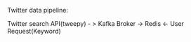 Twitter data pipeline: 

Twitter search API(tweepy) - > Kafka Broker -> Redis  <- User Request(Keyword)